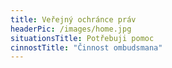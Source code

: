 ```yaml
---
title: Veřejný ochránce práv
headerPic: /images/home.jpg
situationsTitle: Potřebuji pomoc
cinnostTitle: "Činnost ombudsmana"
---
```

